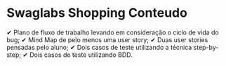 # Swaglabs Shopping Conteudo
✔ Plano de fluxo de trabalho levando em consideração o ciclo de vida do bug;
✔ Mind Map de pelo menos uma user story;
✔ Duas user stories pensadas pelo aluno;
✔ Dois casos de teste utilizando a técnica step-by-step;
✔ Dois casos de teste utilizando BDD.

